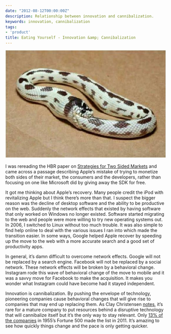 ```yaml
---
date: "2012-08-12T00:00:00Z"
description: Relationship between innovation and cannibalization.
keywords: innovation, cannibalization
tags:
- 'product'
title: Eating Yourself - Innovation &amp; Cannibalization
---
```



<img src="/image/snakeself.jpg" alt="traffic efficiency" data-width="550" data-height="370" data-layout="responsive" />

<p>I was rereading the HBR paper on <a href="http://hbr.org/2006/10/strategies-for-two-sided-markets/ar/1" target="_blank">Strategies for Two Sided Markets</a> and came across a passage describing Apple’s mistake of trying to monetize both sides of their market, the consumers and the developers, rather than focusing on one like Microsoft did by giving away the SDK for free.</p>

<p>It got me thinking about Apple’s recovery. Many people credit the iPod with revitalizing Apple but I think there’s more than that. I suspect the bigger reason was the decline of desktop software and the ability to be productive on the web. Suddenly the network effects that existed by having software that only worked on Windows no longer existed. Software started migrating to the web and people were more willing to try new operating systems out. In 2006, I switched to Linux without too much trouble. It was also simple to find help online to deal with the various issues I ran into which made the transition easier. In some ways, Google helped Apple recover by speeding up the move to the web with a more accurate search and a good set of productivity apps.</p>

<p>In general, it’s damn difficult to overcome network effects. Google will not be replaced by a search engine. Facebook will not be replaced by a social network. These network effects will be broken by a behavioral change. Instagram rode this wave of behavioral change of the move to mobile and it was a savvy move for Facebook to make the acquisition. It makes you wonder what Instagram could have become had it stayed independent.</p>

<p>Innovation is cannibalization. By pushing the envelope of technology, pioneering companies cause behavioral changes that will give rise to companies that may end up replacing them. As Clay Christensen <a href="http://www.amazon.com/The-Innovators-Dilemma-Revolutionary-Essentials/dp/0060521996" target="_blank">notes</a>, it’s rare for a mature company to put resources behind a disruptive technology that will cannibalize itself but it’s the only way to stay relevant. Only <a href="http://mjperry.blogspot.com/2011/11/fortune-500-firms-in-1955-vs-2011-87.html" target="_blank">13% of the companies</a> in 1955’s Fortune 500 made the list in 2011. It’s amazing to see how quickly things change and the pace is only getting quicker.</p>